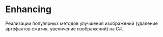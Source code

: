 # Enhancing
Реализации популярных методов улучшения изображений (удаление артефактов сжатия, увеличение изображений) на C#.
